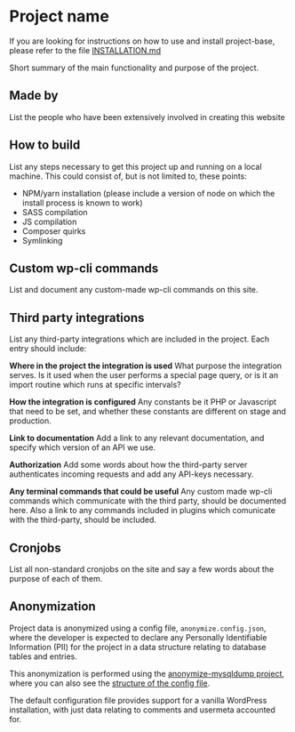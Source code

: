 # Project name

If you are looking for instructions on how to use and install project-base, please refer to the file [INSTALLATION.md](./INSTALLATION.md)

Short summary of the main functionality and purpose of the project.

## Made by

 List the people who have been extensively involved in creating this website

## How to build

List any steps necessary to get this project up and running on a local machine. This could consist of, but is not limited to, these points:

- NPM/yarn installation (please include a version of node on which the install process is known to work)
- SASS compilation
- JS compilation
- Composer quirks
- Symlinking

## Custom wp-cli commands
List and document any custom-made wp-cli commands on this site.

## Third party integrations
List any third-party integrations which are included in the project. Each entry should include:

**Where in the project the integration is used**
What purpose the integration serves. Is it used when the user performs a special page query, or is it an import routine which runs at specific intervals?

**How the integration is configured**
Any constants be it PHP or Javascript that need to be set, and whether these constants are different on stage and production.

**Link to documentation**
Add a link to any relevant documentation, and specify which version of an API we use.

**Authorization**
Add some words about how the third-party server authenticates incoming requests and add any API-keys necessary.

**Any terminal commands that could be useful**
Any custom made wp-cli commands which communicate with the third party, should be documented here. Also a link to any commands included in plugins which comunicate with the third-party, should be included.

## Cronjobs
List all non-standard cronjobs on the site and say a few words about the purpose of each of them.

## Anonymization
Project data is anonymized using a config file, `anonymize.config.json`, where the developer is expected to declare any Personally Identifiable Information (PII) for the project in a data structure relating to database tables and entries.

This anonymization is performed using the [anonymize-mysqldump project](https://github.com/DekodeInteraktiv/anonymize-mysqldump), where you can also see the [structure of the config file](https://github.com/DekodeInteraktiv/anonymize-mysqldump#config-file).

The default configuration file provides support for a vanilla WordPress installation, with just data relating to comments and usermeta accounted for.
